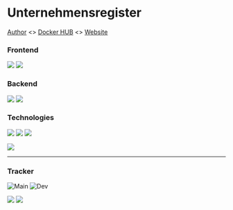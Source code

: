 # Unternehmensregister
[Author](https://github.com/DubskySteam) <> [Docker HUB](https://hub.docker.com/r/dubskysteam/cyberjobs) <> [Website](http://185.194.217.213:8080/)

### Frontend
![](https://img.shields.io/badge/Website-1.3-green?style=for-the-badge&logo=next.js)
![](https://img.shields.io/badge/Desktop-Unclear-red?style=for-the-badge&logo=compose)

### Backend
![](https://img.shields.io/badge/Database-1.2-green?style=for-the-badge&logo=postgresql)
![](https://img.shields.io/badge/Rest%20API-1.2-green?style=for-the-badge&logo=Spring)

### Technologies
![](https://img.shields.io/badge/Database-PostgreSQL-blue?style=for-the-badge&logo=mysql)
![](https://img.shields.io/badge/Build-Gradle-blue?style=for-the-badge&logo=Gradle)
![](https://img.shields.io/badge/Deployment-Docker-blue?style=for-the-badge&logo=Docker)

![](https://img.shields.io/badge/Development%20Server-Ubuntu%2020.04%20LTS-orange?style=for-the-badge&logo=Ubuntu)
___
### Tracker
![Main](https://img.shields.io/github/last-commit/Software-Projekt-2022/Unternehmensregister/main?style=for-the-badge)
![Dev](https://img.shields.io/github/last-commit/Software-Projekt-2022/Unternehmensregister/dev?style=for-the-badge)

![](https://img.shields.io/github/issues-raw/Software-Projekt-2022/Unternehmensregister?style=for-the-badge)
![](https://img.shields.io/github/issues-pr-raw/Software-Projekt-2022/Unternehmensregister?style=for-the-badge)
